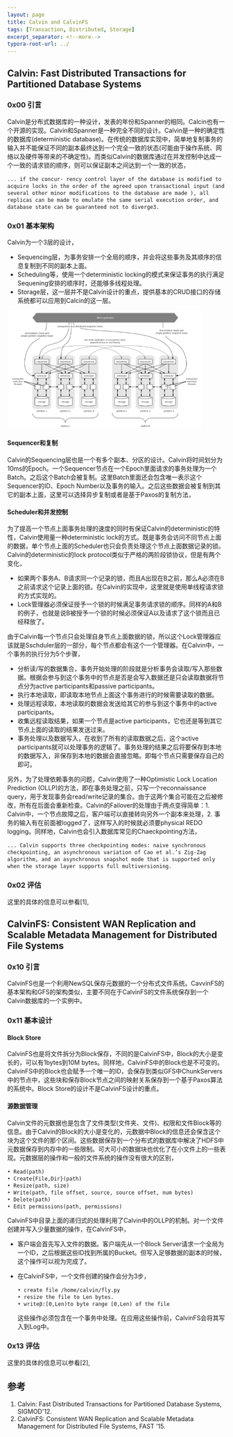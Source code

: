 ```yaml
---
layout: page
title: Calvin and CalvinFS
tags: [Transaction, Distributed, Storage]
excerpt_separator: <!--more-->
typora-root-url: ../
---
```


## Calvin: Fast Distributed Transactions for Partitioned Database Systems

### 0x00 引言

 Calvin是分布式数据库的一种设计，发表的年份和Spanner的相同。Calcin也有一个开源的实现。Calvin和Spanner是一种完全不同的设计。Calvin是一种的确定性的数据库(deterministic database)。在传统的数据库实现中，简单地复制事务的输入并不能保证不同的副本最终达到一个完全一致的状态(可能由于操作系统、网络以及硬件等带来的不确定性)。而类似Calvin的数据库通过在并发控制中达成一个一致的请求锁的顺序，则可以保证副本之间达到一个一致的状态，

```
... if the concur- rency control layer of the database is modified to acquire locks in the order of the agreed upon transactional input (and several other minor modifications to the database are made ), all replicas can be made to emulate the same serial execution order, and database state can be guaranteed not to diverge3.
```

### 0x01 基本架构

 Calvin为一个3层的设计，

* Sequencing层，为事务安排一个全局的顺序，并会将这些事务及其顺序的信息复制到不同的副本上面。
* Scheduling等，使用一个deterministic locking的模式来保证事务的执行满足Sequening安排的顺序时，还能够多线程处理。
* Storage层，这一层并不是Calvin设计的重点，提供基本的CRUD接口的存储系统都可以应用到Calcin的这一层。

<img src="/assets/images/calvin-arch.png" alt="calvin-arch" style="zoom:67%;" />

#### Sequencer和复制

  Calvin的Sequencing层也是一个有多个副本、分区的设计。Calvin将时间划分为10ms的Epoch。一个Sequencer节点在一个Epoch里面请求的事务处理为一个Batch。之后这个Batch会被复制。这里Batch里面还会包含唯一表示这个Sequencer的ID、Epoch Number以及事务的输入。之后这些数据会被复制到其它的副本上面，这里可以选择异步复制或者是基于Paxos的复制方法，

#### Scheduler和并发控制

  为了提高一个节点上面事务处理的速度的同时有保证Calvin的deterministic的特性，Calvin使用量一种deterministic lock的方式。既是事务会访问不同节点上面的数据，单个节点上面的Scheduler也只会负责处理这个节点上面数据记录的锁。Calvin的deterministic的lock protocol类似于严格的两阶段锁协议，但是有两个变化，

* 如果两个事务A、B请求同一个记录的锁，而且A出现在B之前，那么A必须在B之前请求这个记录上面的锁。在Calvin的实现中，这里就是使用单线程请求锁的方式实现的。
* Lock管理器必须保证授予一个锁的时候满足事务请求锁的顺序。同样的A和B的例子，也就是说B被授予一个锁的时候必须保证A以及请求了这个锁而且已经释放了。

由于Calvin每一个节点只会处理自身节点上面数据的锁，所以这个Lock管理器应该就是Sschduler层的一部分，每个节点都会有这个一个管理器。在Calvin中，一个事务的执行分为5个步骤，

* 分析读/写的数据集合，事务开始处理的阶段就是分析事务会读取/写入那些数据。根据会参与到这个事务中的节点是否是会写入数据还是只会读取数据将节点分为active participants和passive participants。
* 执行本地读取，即读取本地节点上面这个事务进行的时候需要读取的数据。
* 处理远程读取，本地读取的数据会发送给其它的参与到这个事务中的active participants。
* 收集远程读取结果，如果一个节点是active participants，它也还是等到其它节点上面的读取的结果发送过来。
* 事务处理以及数据写入，在收到了所有的读取数据之后，这个active participants就可以处理事务的逻辑了。事务处理的结果之后将要保存到本地的数据写入，非保存到本地的数据会直接忽略。即每个节点只需要保存自己的即可。

另外，为了处理依赖事务的问题，Calvin使用了一种Optimistic Lock Location Prediction (OLLP)的方法，即在事务处理之前，只写一个reconnaissance query，用于发现事务会read/write记录的集合。由于这两个集合可能在之后被修改，所有在后面会重新检查。Calvin的Failover的处理由于两点变得简单：1. Calvin中，一个节点故障之后，客户端可以直接转向另外一个副本来处理，2. 事务的输入有在前面被logged了，这样写入的时候就必须要physical REDO logging。同样地，Calvin也会引入数据库常见的Chaeckpointing方法，

```
... Calvin supports three checkpointing modes: naive synchronous checkpointing, an asynchronous variation of Cao et al.’s Zig-Zag algorithm, and an asynchronous snapshot mode that is supported only when the storage layer supports full multiversioning.
```

### 0x02 评估

 这里的具体的信息可以参看[1],



## CalvinFS: Consistent WAN Replication and Scalable Metadata Management for Distributed File Systems

### 0x10 引言

  CalvinFS也是一个利用NewSQL保存元数据的一个分布式文件系统。CavvinFS的基本架构和GFS的架构类似，主要不同在于CalvinFS的文件系统保存到一个Calvin数据库的一个实例中。

### 0x11 基本设计

#### Block Store

  CalvinFS也是将文件拆分为Block保存，不同的是CalvinFS中，Block的大小是变长的，可以有1bytes到10M bytes。同样地，CalvinFS中的Block也是不可变的。CalvinFS中的Block也会赋予一个唯一的ID，会保存到类似GFS中ChunkServers中的节点中，这些块和保存Block节点之间的映射关系保存到一个基于Paxos算法的系统中。Block Store的设计不是CalvinFS设计的重点。

#### 源数据管理

 Calvin文件的元数据也是包含了文件类型(文件夹、文件)、权限和文件Block等的信息。由于Calvin的Block的大小是变化的，元数据中Block的信息还会保含这个块为这个文件的那个区间。这些数据保存到一个分布式的数据库中解决了HDFS中元数据保存到内存中的一些限制。可大可小的数据块也优化了在小文件上的一些表现。元数据层的操作和一般的文件系统的操作没有很大的区别，

```
• Read(path)
• Create{File,Dir}(path)
• Resize(path, size)
• Write(path, file offset, source, source offset, num bytes)
• Delete(path)
• Edit permissions(path, permissions)
```

 CalvinFS中目录上面的递归式的处理利用了Calvin中的OLLP的机制。对一个文件创建并写入少量数据的操作，在CalvinFS中，

* 客户端会首先写入文件的数据。客户端先从一个Block Server请求一个全局为一个ID，之后根据这些ID找到所属的Bucket。但写入足够数据的副本的时候，这个操作可以视为完成了。

* 在CalvinFS中，一个文件创建的操作会分为3步，

  ```
  • create file /home/calvin/fly.py
  • resize the file to Len bytes.
  • writeβ:[0,Len)to byte range [0,Len) of the file
  ```

  这些操作必须包含在一个事务中处理。在应用这些操作前，CalvinFS会将其写入到Log中。

### 0x13 评估

 这里的具体的信息可以参看[2],

## 参考

1. Calvin: Fast Distributed Transactions for Partitioned Database Systems, SIGMOD'12.
2. CalvinFS: Consistent WAN Replication and Scalable Metadata Management for Distributed File Systems, FAST '15.

